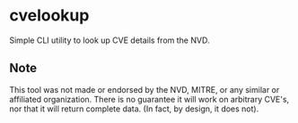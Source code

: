 # cvelookup

Simple CLI utility to look up CVE details from the NVD.

## Note

This tool was not made or endorsed by the NVD, MITRE, or any similar or affiliated organization.
There is no guarantee it will work on arbitrary CVE's, nor that it will return complete data.
(In fact, by design, it does not).
